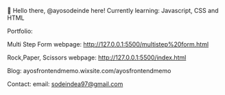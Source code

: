 👋 Hello there, @ayosodeinde here!
Currently learning: Javascript, CSS and HTML

Portfolio:

Multi Step Form webpage:       http://127.0.0.1:5500/multistep%20form.html

Rock,Paper, Scissors webpage:  http://127.0.0.1:5500/index.html


Blog: 
ayosfrontendmemo.wixsite.com/ayosfrontendmemo

Contact: 
email: sodeindea97@gmail.com
